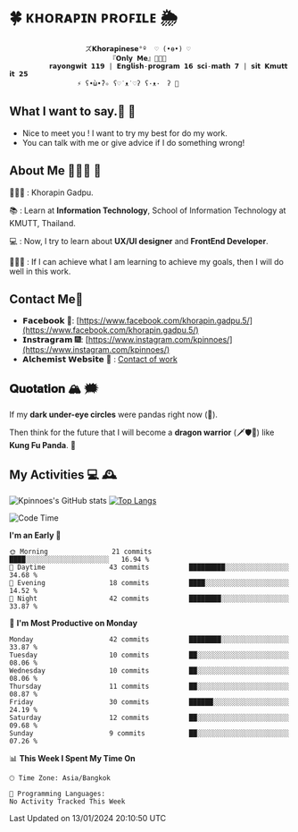 # 🍀  ᴋʜᴏʀᴀᴘɪɴ ᴘʀᴏꜰɪʟᴇ  🌦 
                       ズ𝗞𝗵𝗼𝗿𝗮𝗽𝗶𝗻𝗲𝘀𝗲°º  ♡ (•ө•) ♡
                             『𝗢𝗻𝗹𝘆 𝗠𝗲』👩🏻‍💻
              𝗿𝗮𝘆𝗼𝗻𝗴𝘄𝗶𝘁 𝟭𝟭𝟵 | 𝗘𝗻𝗴𝗹𝗶𝘀𝗵-𝗽𝗿𝗼𝗴𝗿𝗮𝗺 𝟭𝟲 𝘀𝗰𝗶-𝗺𝗮𝘁𝗵 𝟳 | 𝘀𝗶𝘁 𝗞𝗺𝘂𝘁𝘁 𝗶𝘁 𝟮𝟱
                     ⚡️ ʕ•̀ω•́ʔ✧ ʕ♡˙ᴥ˙♡ʔ ʕ·ᴥ·　ʔ 💫

## What I want to say.💬 📧 

- Nice to meet you ! I want to try my best for do my work.  
- You can talk with me or give advice if I do something wrong! 

## About Me 🙋🏻‍♀️ 🌱
 👩🏻‍💼 : Khorapin Gadpu.
 
 📚 : Learn at **Information Technology**, School of Information Technology at KMUTT, Thailand. 

 💻 : Now, I try to learn about __UX/UI designer__ and __FrontEnd Developer__. 

 🏃🏻‍♀️ : If I can achieve what I am learning to achieve my goals, then I will do well in this work. 

## Contact Me📱

- 𝗙𝗮𝗰𝗲𝗯𝗼𝗼𝗸 🌌: [https://www.facebook.com/khorapin.gadpu.5/](https://www.facebook.com/khorapin.gadpu.5/)
- 𝗜𝗻𝘀𝘁𝗿𝗮𝗴𝗿𝗮𝗺 🎆: [https://www.instagram.com/kpinnoes/](https://www.instagram.com/kpinnoes/)
- 𝗔𝗹𝗰𝗵𝗲𝗺𝗶𝘀𝘁 𝗪𝗲𝗯𝘀𝗶𝘁𝗲 🌄 : [Contact of work](https://alchemist-softwarehouse.co/)

## 𝐐𝐮𝐨𝐭𝐚𝐭𝐢𝐨𝐧 🏔 🗯

If my __dark under-eye circles__ were pandas right now (🐼).

Then think for the future that I will become a __dragon warrior__ (🗡🛡🐲) like __Kung Fu Panda__. 🐉



## My Activities 💻 🕰
![Kpinnoes's GitHub stats](https://github-readme-stats.vercel.app/api?username=kpinnoes&show_icons=true&theme=solarized-light)
[![Top Langs](https://github-readme-stats.vercel.app/api/top-langs/?username=kpinnoes&layout=compact&langs_count=10&theme=solarized-light)](https://github.com/kpinnoes/github-readme-stats)


<!--START_SECTION:waka-->
![Code Time](http://img.shields.io/badge/Code%20Time-364%20hrs%2027%20mins-blue)

**I'm an Early 🐤** 

```text
🌞 Morning                21 commits          ████░░░░░░░░░░░░░░░░░░░░░   16.94 % 
🌆 Daytime                43 commits          █████████░░░░░░░░░░░░░░░░   34.68 % 
🌃 Evening                18 commits          ████░░░░░░░░░░░░░░░░░░░░░   14.52 % 
🌙 Night                  42 commits          ████████░░░░░░░░░░░░░░░░░   33.87 % 
```
📅 **I'm Most Productive on Monday** 

```text
Monday                   42 commits          ████████░░░░░░░░░░░░░░░░░   33.87 % 
Tuesday                  10 commits          ██░░░░░░░░░░░░░░░░░░░░░░░   08.06 % 
Wednesday                10 commits          ██░░░░░░░░░░░░░░░░░░░░░░░   08.06 % 
Thursday                 11 commits          ██░░░░░░░░░░░░░░░░░░░░░░░   08.87 % 
Friday                   30 commits          ██████░░░░░░░░░░░░░░░░░░░   24.19 % 
Saturday                 12 commits          ██░░░░░░░░░░░░░░░░░░░░░░░   09.68 % 
Sunday                   9 commits           ██░░░░░░░░░░░░░░░░░░░░░░░   07.26 % 
```


📊 **This Week I Spent My Time On** 

```text
🕑︎ Time Zone: Asia/Bangkok

💬 Programming Languages: 
No Activity Tracked This Week
```


 Last Updated on 13/01/2024 20:10:50 UTC
<!--END_SECTION:waka-->
